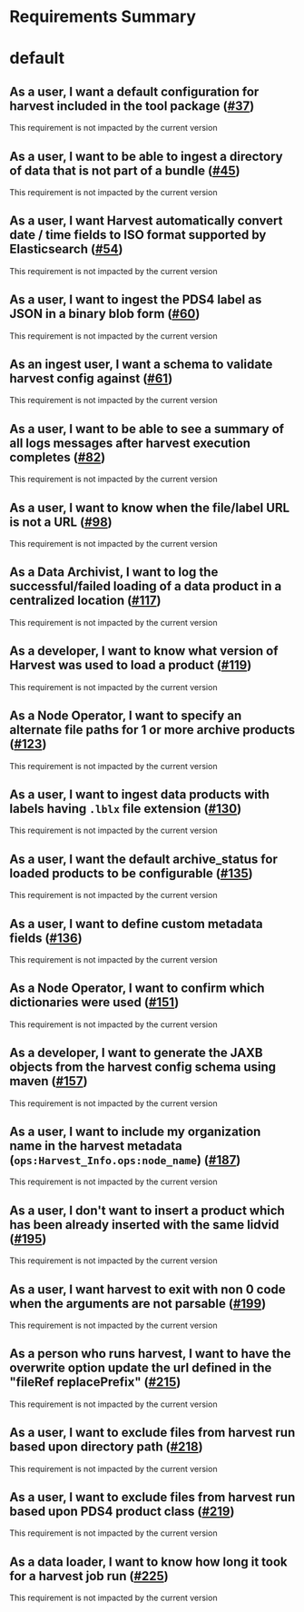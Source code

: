 
Requirements Summary
====================

# default

## As a user, I want a default configuration for harvest included in the tool package ([#37](https://github.com/NASA-PDS/harvest/issues/37)) 


This requirement is not impacted by the current version
## As a user, I want to be able to ingest a directory of data that is not part of a bundle ([#45](https://github.com/NASA-PDS/harvest/issues/45)) 


This requirement is not impacted by the current version
## As a user, I want Harvest automatically convert date / time fields to ISO format supported by Elasticsearch ([#54](https://github.com/NASA-PDS/harvest/issues/54)) 


This requirement is not impacted by the current version
## As a user, I want to ingest the PDS4 label as JSON in a binary blob form ([#60](https://github.com/NASA-PDS/harvest/issues/60)) 


This requirement is not impacted by the current version
## As an ingest user, I want a schema to validate harvest config against ([#61](https://github.com/NASA-PDS/harvest/issues/61)) 


This requirement is not impacted by the current version
## As a user, I want to be able to see a summary of all logs messages after harvest execution completes ([#82](https://github.com/NASA-PDS/harvest/issues/82)) 


This requirement is not impacted by the current version
## As a user, I want to know when the file/label URL is not a URL ([#98](https://github.com/NASA-PDS/harvest/issues/98)) 


This requirement is not impacted by the current version
## As a Data Archivist, I want to log the successful/failed loading of a data product in a centralized location ([#117](https://github.com/NASA-PDS/harvest/issues/117)) 


This requirement is not impacted by the current version
## As a developer, I want to know what version of Harvest was used to load a product ([#119](https://github.com/NASA-PDS/harvest/issues/119)) 


This requirement is not impacted by the current version
## As a Node Operator, I want to specify an alternate file paths for 1 or more archive products ([#123](https://github.com/NASA-PDS/harvest/issues/123)) 


This requirement is not impacted by the current version
## As a user, I want to ingest data products with labels having `.lblx` file extension ([#130](https://github.com/NASA-PDS/harvest/issues/130)) 


This requirement is not impacted by the current version
## As a user, I want the default archive_status for loaded products to be configurable ([#135](https://github.com/NASA-PDS/harvest/issues/135)) 


This requirement is not impacted by the current version
## As a user, I want to define custom metadata fields ([#136](https://github.com/NASA-PDS/harvest/issues/136)) 


This requirement is not impacted by the current version
## As a Node Operator, I want to confirm which dictionaries were used ([#151](https://github.com/NASA-PDS/harvest/issues/151)) 


This requirement is not impacted by the current version
## As a developer, I want to generate the JAXB objects from the harvest config schema using maven ([#157](https://github.com/NASA-PDS/harvest/issues/157)) 


This requirement is not impacted by the current version
## As a user, I want to include my organization name in the harvest metadata (`ops:Harvest_Info.ops:node_name`) ([#187](https://github.com/NASA-PDS/harvest/issues/187)) 


This requirement is not impacted by the current version
## As a user, I don't want to insert a product which has been already inserted with the same lidvid ([#195](https://github.com/NASA-PDS/harvest/issues/195)) 


This requirement is not impacted by the current version
## As a user, I want harvest to exit with non 0 code when the arguments are not parsable ([#199](https://github.com/NASA-PDS/harvest/issues/199)) 


This requirement is not impacted by the current version
## As a person who runs harvest, I want to have the overwrite option update the url defined in the "fileRef replacePrefix" ([#215](https://github.com/NASA-PDS/harvest/issues/215)) 


This requirement is not impacted by the current version
## As a user, I want to exclude files from harvest run based upon directory path ([#218](https://github.com/NASA-PDS/harvest/issues/218)) 


This requirement is not impacted by the current version
## As a user, I want to exclude files from harvest run based upon PDS4 product class ([#219](https://github.com/NASA-PDS/harvest/issues/219)) 


This requirement is not impacted by the current version
## As a data loader, I want to know how long it took for a harvest job run ([#225](https://github.com/NASA-PDS/harvest/issues/225)) 


This requirement is not impacted by the current version